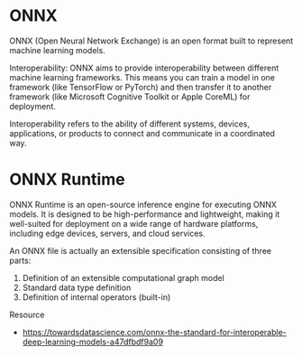 # ONNX

ONNX (Open Neural Network Exchange) is an open format built to represent machine learning models.

Interoperability: ONNX aims to provide interoperability between different machine learning frameworks. This means you can train a model in one framework (like TensorFlow or PyTorch) and then transfer it to another framework (like Microsoft Cognitive Toolkit or Apple CoreML) for deployment.

Interoperability refers to the ability of different systems, devices, applications, or products to connect and communicate in a coordinated way.

# ONNX Runtime

ONNX Runtime is an open-source inference engine for executing ONNX models. It is designed to be high-performance and lightweight, making it well-suited for deployment on a wide range of hardware platforms, including edge devices, servers, and cloud services.

An ONNX file is actually an extensible specification consisting of three parts:

1. Definition of an extensible computational graph model
2. Standard data type definition
3. Definition of internal operators (built-in)

Resource

* https://towardsdatascience.com/onnx-the-standard-for-interoperable-deep-learning-models-a47dfbdf9a09